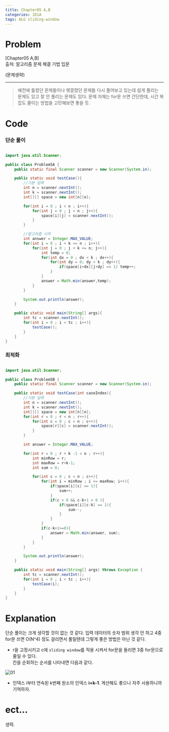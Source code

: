 ```yaml
---
title: Chapter05 A,B
categories: 1D1A
tags: ALG sliding-window
---
```


# Problem
[Chapter05 A,B]  
출처: 알고리즘 문제 해결 기법 입문  

(문제생략)  


* * * 

> 예전에 틀렸던 문제들이나 헷깔렸던 문제들 다시 풀어보고 있는데 쉽게 풀리는 문제도 있고 잘 안 풀리는 문제도 있다. 문제 자체는 for문 쓰면 간단한데, 시간 복잡도 줄이는 방법을 고민해보면 좋을 듯.


# Code  

### 단순 풀이
~~~java

import java.util.Scanner;

public class Problem5A {
    public static final Scanner scanner = new Scanner(System.in);

    public static void testCase(){
        //기본 입력
        int n = scanner.nextInt();
        int k = scanner.nextInt();
        int[][] space = new int[n][n];

        for(int i = 0 ; i < n ; i++){
            for(int j = 0 ; j < n ; j++){
                space[i][j] = scanner.nextInt();
            }
        }

        //알고리즘 시작
        int answer = Integer.MAX_VALUE;
        for(int i = 0 ; i + k <= n ; i++){
            for(int j = 0 ; j + k <= n; j++){
                int temp = 0;
                for(int dx = 0 ; dx < k ; dx++){
                    for(int dy = 0; dy < k ; dy++){
                        if(space[i+dx][j+dy] == 1) temp++;
                    }
                }
                answer = Math.min(answer,temp);
            }
        }

        System.out.println(answer);
    }

    public static void main(String[] args){
        int tc = scanner.nextInt();
        for(int i = 0 ; i < tc ; i++){
            testCase();
        }
    }
}
~~~

### 최적화
~~~java

import java.util.Scanner;

public class Problem5B {
    public static final Scanner scanner = new Scanner(System.in);

    public static void testCase(int caseIndex){
        //기본 입력
        int n = scanner.nextInt();
        int k = scanner.nextInt();
        int[][] space = new int[n][n];
        for(int r = 0 ; r < n ; r++){
            for(int c = 0 ; c < n ; c++){
                space[r][c] = scanner.nextInt();
            }
        }

        int answer = Integer.MAX_VALUE;

        for(int r = 0 ; r + k -1 < n ; r++){
            int minRow = r;
            int maxRow = r+k-1;
            int sum = 0;

            for(int c = 0 ; c < n ; c++){
                for(int i = minRow ; i <= maxRow; i++){
                    if(space[i][c] == 1){
                        sum++;
                    }
                    if(c > 0 && c-k+1 > 0 ){
                        if(space[i][c-k] == 1){
                            sum--;
                        }
                    }
                }
                if(c-k+1>=0){
                    answer = Math.min(answer, sum);
                }
            }
        }

        System.out.println(answer);
    }

    public static void main(String[] args) throws Exception {
        int tc = scanner.nextInt();
        for(int i = 0 ; i < tc ; i++){
            testCase(i);
        }
    }
}

~~~

# Explanation  

단순 풀이는 크게 생각할 것이 없는 것 같다. 입력 데이터의 숫자 범위 생각 안 하고 4중 for문 쓰면 O(N^4) 정도 걸리면서 풀릴텐데 그렇게 좋은 방법은 아닌 것 같다.

* r을 고정시키고 c에 `sliding window`를 적용 시켜서 for문을 돌리면 3중 for문으로 줄일 수 있다.  
칸을 순회하는 순서를 나타내면 다음과 같다.

![01](https://user-images.githubusercontent.com/30731518/44629618-f70add00-a98c-11e8-9508-cf6d6663e008.png)


* 인덱스 i부터 연속된 k번째 원소의 인덱스 **i+k-1**. 계산해도 좋으나 자주 사용하니까 기억하자.


# ect...
생략.

